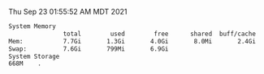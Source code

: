 Thu Sep 23 01:55:52 AM MDT 2021
```bash
System Memory
               total        used        free      shared  buff/cache   available
Mem:           7.7Gi       1.3Gi       4.0Gi       8.0Mi       2.4Gi       6.1Gi
Swap:          7.6Gi       799Mi       6.9Gi
System Storage
668M	.
```
```bash
